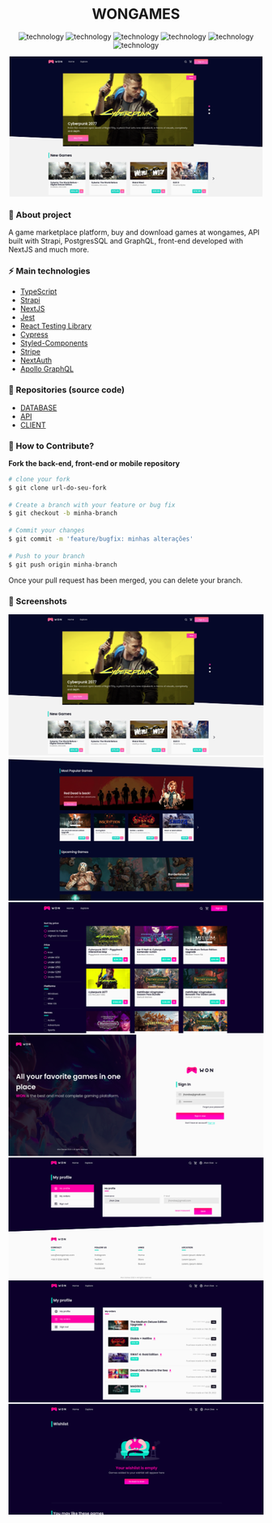 <div align="center" style="margin-bottom: 20px;">
  <h1>WONGAMES</h1>
  <p align="center">
    <img alt="technology" src="https://img.shields.io/badge/TypeScript-007ACC?style=for-the-badge&logo=typescript&logoColor=white">
    <img alt="technology" src="https://img.shields.io/badge/next.js-000000?style=for-the-badge&logo=nextdotjs&logoColor=white">
    <img alt="technology" src="https://img.shields.io/badge/GraphQl-E10098?style=for-the-badge&logo=graphql&logoColor=white">
    <img alt="technology" src="https://img.shields.io/badge/strapi-2e7eea?style=for-the-badge&logo=strapi&logoColor=white">
    <img alt="technology" src="https://img.shields.io/badge/Jest-C21325?style=for-the-badge&logo=jest&logoColor=white">
    <img alt="technology" src="https://img.shields.io/badge/Cypress-17202C?style=for-the-badge&logo=cypress&logoColor=white">
  </p>

  

  

  <img alt="gobarber" src="./assets/screenshots/screenshot-01.png" width="500" heigth="auto"/>
</div>

### :barber: About project
A game marketplace platform, buy and download games at wongames, API built with Strapi, PostgresSQL and GraphQL, front-end developed with NextJS and much more.


### :zap: Main technologies
- [TypeScript](https://www.typescriptlang.org/docs/)
- [Strapi](https://strapi.io/)
- [NextJS](https://nextjs.org/)
- [Jest](https://jestjs.io/pt-BR/docs/getting-started)
- [React Testing Library](https://testing-library.com/docs/react-testing-library/intro/)
- [Cypress](https://www.cypress.io/)
- [Styled-Components](https://styled-components.com/)
- [Stripe](https://stripe.com/)
- [NextAuth](https://next-auth.js.org/)
- [Apollo GraphQL](https://www.apollographql.com/)

### :rocket: Repositories (source code)
- [DATABASE](https://github.com/jefferson1104/wonGames-database)
- [API](https://github.com/jefferson1104/wonGames-api)
- [CLIENT](https://github.com/jefferson1104/wonGames-client)


### :thinking: How to Contribute?

**Fork the back-end, front-end or mobile repository**

```bash
# clone your fork
$ git clone url-do-seu-fork

# Create a branch with your feature or bug fix
$ git checkout -b minha-branch

# Commit your changes
$ git commit -m 'feature/bugfix: minhas alterações'

# Push to your branch
$ git push origin minha-branch
```

Once your pull request has been merged, you can delete your branch.

### 🎨 Screenshots
<p align="center">
  <img src="./assets/screenshots/screenshot-01.png">
  <img src="./assets/screenshots/screenshot-02.png">
  <img src="./assets/screenshots/screenshot-03.png">
  <img src="./assets/screenshots/screenshot-04.png">
  <img src="./assets/screenshots/screenshot-05.png">
  <img src="./assets/screenshots/screenshot-06.png">
  <img src="./assets/screenshots/screenshot-07.png">
</p>